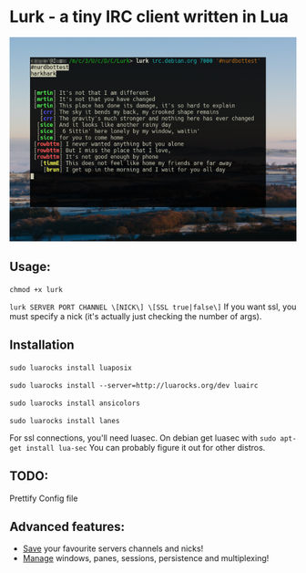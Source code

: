 # Lurk - a tiny IRC client written in Lua

![lurk screenshot](https://raw.githubusercontent.com/therainingmonkey/lurk/master/LurkScreenshot.png)

## Usage:
`chmod +x lurk`

`lurk SERVER PORT CHANNEL \[NICK\] \[SSL true|false\]`
If you want ssl, you must specify a nick (it's actually just checking the number of args). 

## Installation

`sudo luarocks install luaposix`

`sudo luarocks install --server=http://luarocks.org/dev luairc`

`sudo luarocks install ansicolors`

`sudo luarocks install lanes`

For ssl connections, you'll need luasec. On debian get luasec with 
`sudo apt-get install lua-sec`
You can probably figure it out for other distros.

## TODO:
Prettify
Config file

## Advanced features:
* [Save](https://en.wikipedia.org/wiki/Alias_\(command\)) your favourite servers channels and nicks!
* [Manage](https://leanpub.com/the-tao-of-tmux/read) windows, panes, sessions, persistence and multiplexing!
